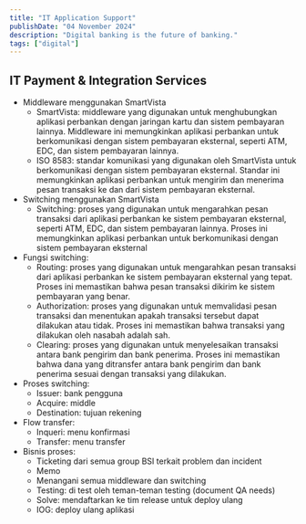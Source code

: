 ```yaml
---
title: "IT Application Support"
publishDate: "04 November 2024"
description: "Digital banking is the future of banking."
tags: ["digital"]
---
```


## IT Payment & Integration Services

- Middleware menggunakan SmartVista
  - SmartVista: middleware yang digunakan untuk menghubungkan aplikasi perbankan dengan jaringan kartu dan sistem pembayaran lainnya. Middleware ini memungkinkan aplikasi perbankan untuk berkomunikasi dengan sistem pembayaran eksternal, seperti ATM, EDC, dan sistem pembayaran lainnya.
  - ISO 8583: standar komunikasi yang digunakan oleh SmartVista untuk berkomunikasi dengan sistem pembayaran eksternal. Standar ini memungkinkan aplikasi perbankan untuk mengirim dan menerima pesan transaksi ke dan dari sistem pembayaran eksternal.
- Switching menggunakan SmartVista
  - Switching: proses yang digunakan untuk mengarahkan pesan transaksi dari aplikasi perbankan ke sistem pembayaran eksternal, seperti ATM, EDC, dan sistem pembayaran lainnya. Proses ini memungkinkan aplikasi perbankan untuk berkomunikasi dengan sistem pembayaran eksternal
- Fungsi switching:
  - Routing: proses yang digunakan untuk mengarahkan pesan transaksi dari aplikasi perbankan ke sistem pembayaran eksternal yang tepat. Proses ini memastikan bahwa pesan transaksi dikirim ke sistem pembayaran yang benar.
  - Authorization: proses yang digunakan untuk memvalidasi pesan transaksi dan menentukan apakah transaksi tersebut dapat dilakukan atau tidak. Proses ini memastikan bahwa transaksi yang dilakukan oleh nasabah adalah sah.
  - Clearing: proses yang digunakan untuk menyelesaikan transaksi antara bank pengirim dan bank penerima. Proses ini memastikan bahwa dana yang ditransfer antara bank pengirim dan bank penerima sesuai dengan transaksi yang dilakukan.
- Proses switching:
  - Issuer: bank pengguna
  - Acquire: middle
  - Destination: tujuan rekening
- Flow transfer:
  - Inqueri: menu konfirmasi
  - Transfer: menu transfer
- Bisnis proses:
  - Ticketing dari semua group BSI terkait problem dan incident
  - Memo
  - Menangani semua middleware dan switching
  - Testing: di test oleh teman-teman testing (document QA needs)
  - Solve: mendaftarkan ke tim release untuk deploy ulang
  - IOG: deploy ulang aplikasi
